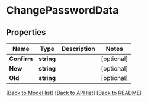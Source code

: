 # ChangePasswordData

## Properties

Name | Type | Description | Notes
------------ | ------------- | ------------- | -------------
**Confirm** | **string** |  | [optional] 
**New** | **string** |  | [optional] 
**Old** | **string** |  | [optional] 

[[Back to Model list]](../README.md#documentation-for-models) [[Back to API list]](../README.md#documentation-for-api-endpoints) [[Back to README]](../README.md)


